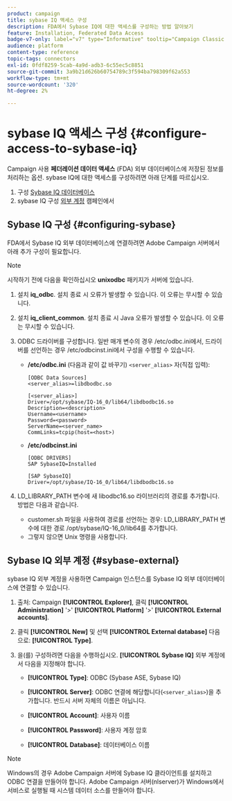 ```yaml
---
product: campaign
title: sybase IQ 액세스 구성
description: FDA에서 Sybase IQ에 대한 액세스를 구성하는 방법 알아보기
feature: Installation, Federated Data Access
badge-v7-only: label="v7" type="Informative" tooltip="Campaign Classic v7에만 적용"
audience: platform
content-type: reference
topic-tags: connectors
exl-id: 0fdf8259-5cab-4a9d-adb3-6c55ec5c8851
source-git-commit: 3a9b21d626b60754789c3f594ba798309f62a553
workflow-type: tm+mt
source-wordcount: '320'
ht-degree: 2%

---
```


# sybase IQ 액세스 구성 {#configure-access-to-sybase-iq}



Campaign 사용 **페더레이션 데이터 액세스** (FDA) 외부 데이터베이스에 저장된 정보를 처리하는 옵션. sybase IQ에 대한 액세스를 구성하려면 아래 단계를 따르십시오.

1. 구성 [Sybase IQ 데이터베이스](#configuring-sybase)
1. sybase IQ 구성 [외부 계정](#sybase-external) 캠페인에서

## Sybase IQ 구성 {#configuring-sybase}

FDA에서 Sybase IQ 외부 데이터베이스에 연결하려면 Adobe Campaign 서버에서 아래 추가 구성이 필요합니다.

>[!NOTE]
>
>시작하기 전에 다음을 확인하십시오 **unixodbc** 패키지가 서버에 있습니다.

1. 설치 **iq_odbc**. 설치 종료 시 오류가 발생할 수 있습니다. 이 오류는 무시할 수 있습니다.

1. 설치 **iq_client_common**. 설치 종료 시 Java 오류가 발생할 수 있습니다. 이 오류는 무시할 수 있습니다.

1. ODBC 드라이버를 구성합니다. 일반 매개 변수의 경우 /etc/odbc.ini에서, 드라이버를 선언하는 경우 /etc/odbcinst.ini에서 구성을 수행할 수 있습니다.

   * **/etc/odbc.ini** (다음과 같이 값 바꾸기) `<server_alias>` 자(직접 입력):

     ```
     [ODBC Data Sources]
     <server_alias>=libdbodbc.so
     
     [<server_alias>]
     Driver=/opt/sybase/IQ-16_0/lib64/libdbodbc16.so
     Description=<description>
     Username=<username>
     Password=<password>
     ServerName=<server_name>
     CommLinks=tcpip(host=<host>)
     ```

   * **/etc/odbcinst.ini**

     ```
     [ODBC DRIVERS]
     SAP SybaseIQ=Installed
     
     [SAP SybaseIQ]
     Driver=/opt/sybase/IQ-16_0/lib64/libdbodbc16.so
     ```

1. LD_LIBRARY_PATH 변수에 새 libodbc16.so 라이브러리의 경로를 추가합니다. 방법은 다음과 같습니다.

   * customer.sh 파일을 사용하여 경로를 선언하는 경우: LD_LIBRARY_PATH 변수에 대한 경로 /opt/sybase/IQ-16_0/lib64를 추가합니다.
   * 그렇지 않으면 Unix 명령을 사용합니다.

## Sybase IQ 외부 계정 {#sybase-external}

sybase IQ 외부 계정을 사용하면 Campaign 인스턴스를 Sybase IQ 외부 데이터베이스에 연결할 수 있습니다.

1. 출처: Campaign **[!UICONTROL Explorer]**, 클릭 **[!UICONTROL Administration]** &#39;>&#39; **[!UICONTROL Platform]** &#39;>&#39; **[!UICONTROL External accounts]**.

1. 클릭 **[!UICONTROL New]** 및 선택 **[!UICONTROL External database]** 다음으로: **[!UICONTROL Type]**.

1. 을(를) 구성하려면 다음을 수행하십시오. **[!UICONTROL Sybase IQ]** 외부 계정에서 다음을 지정해야 합니다.

   * **[!UICONTROL Type]**: ODBC (Sybase ASE, Sybase IQ)

   * **[!UICONTROL Server]**: ODBC 연결에 해당합니다(`<server_alias>`)을 추가합니다. 반드시 서버 자체의 이름은 아닙니다.

   * **[!UICONTROL Account]**: 사용자 이름

   * **[!UICONTROL Password]**: 사용자 계정 암호

   * **[!UICONTROL Database]**: 데이터베이스 이름

>[!NOTE]
>
>Windows의 경우 Adobe Campaign 서버에 Sybase IQ 클라이언트를 설치하고 ODBC 연결을 만들어야 합니다. Adobe Campaign 서버(nlserver)가 Windows에서 서비스로 실행될 때 시스템 데이터 소스를 만들어야 합니다.
